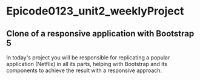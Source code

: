 # Epicode0123_unit2_weeklyProject
<h2>Clone of a responsive application with Bootstrap 5</h2>
<p>In today's project you will be responsible for replicating a popular application (Netflix) in all its parts, helping with Bootstrap and its components to achieve the result with a responsive approach. </p>
